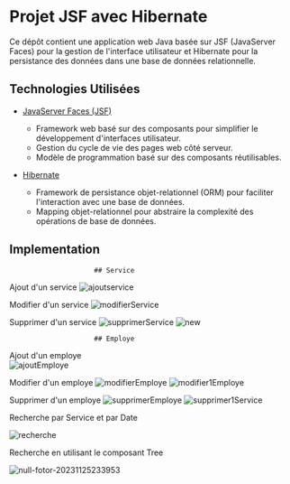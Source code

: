 # Projet JSF avec Hibernate

Ce dépôt contient une application web Java basée sur JSF (JavaServer Faces) pour la gestion de l'interface utilisateur et Hibernate pour
la persistance des données dans une base de données relationnelle.

## Technologies Utilisées

- [JavaServer Faces (JSF)](https://javaee.github.io/javaserverfaces-spec/)
  - Framework web basé sur des composants pour simplifier le développement d'interfaces utilisateur.
  - Gestion du cycle de vie des pages web côté serveur.
  - Modèle de programmation basé sur des composants réutilisables.

- [Hibernate](https://hibernate.org/)
  - Framework de persistance objet-relationnel (ORM) pour faciliter l'interaction avec une base de données.
  - Mapping objet-relationnel pour abstraire la complexité des opérations de base de données.

## Implementation
                         ## Service
Ajout d'un service 
![ajoutservice](https://github.com/Oussama-Errahimi20032/Tp-JSF/assets/147452642/e3cbae9f-394a-4510-b126-cf6510b5f529)

Modifier d'un service 
![modifierService](https://github.com/Oussama-Errahimi20032/Tp-JSF/assets/147452642/202f19f3-dc82-490a-a52a-4614d4f19c2f)

Supprimer d'un service 
![supprimerService](https://github.com/Oussama-Errahimi20032/Tp-JSF/assets/147452642/89fe477b-a28a-4041-a133-12b88aee6271)
![new](https://github.com/Oussama-Errahimi20032/Tp-JSF/assets/147452642/090a3f4c-2ba0-4a81-ab70-a6fb7aa72ab9)

                         ## Employe
 Ajout d'un employe                       
![ajoutEmploye](https://github.com/Oussama-Errahimi20032/Tp-JSF/assets/147452642/59ba2fa7-004d-4368-af2f-2b2f4e5e9002)

Modifier d'un employe
![modifierEmploye](https://github.com/Oussama-Errahimi20032/Tp-JSF/assets/147452642/79c39eff-3d0c-48fc-8606-b34d6a4c8048)
![modifier1Employe](https://github.com/Oussama-Errahimi20032/Tp-JSF/assets/147452642/0d62a940-cdad-4047-bc17-5d894319a9c2)

Supprimer d'un employe
![supprimerEmploye](https://github.com/Oussama-Errahimi20032/Tp-JSF/assets/147452642/3f512639-def0-4ec4-b897-5fc1573fe54c)
![supprimer1Service](https://github.com/Oussama-Errahimi20032/Tp-JSF/assets/147452642/d58c9717-9485-4ca2-8ca8-cbfcfa85b5e4)

Recherche par Service et par Date

![recherche](https://github.com/Oussama-Errahimi20032/Tp-JSF/assets/147452642/7083265a-44b7-4c51-9c92-5c7794a9f4bc)


Recherche en utilisant le composant Tree

![null-fotor-20231125233953](https://github.com/Oussama-Errahimi20032/Tp-JSF/assets/147452642/9bacd9a4-7806-47c3-81e6-06cd5cbb66a5)




